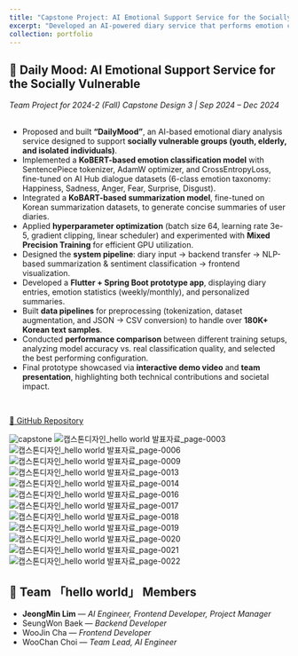 ```yaml
---
title: "Capstone Project: AI Emotional Support Service for the Socially Vulnerable"
excerpt: "Developed an AI-powered diary service that performs emotion classification and summarization on daily journals to support socially vulnerable groups. Integrated KoBERT and KoBART models for sentiment analysis and summarization, deployed via a mobile app prototype.<br/><img src='/images/portfolio/capstone.png'>"
collection: portfolio
---
```


## 💙 Daily Mood: AI Emotional Support Service for the Socially Vulnerable
*Team Project for 2024-2 (Fall) Capstone Design 3 | Sep 2024 – Dec 2024*  
<br/>

- Proposed and built **“DailyMood”**, an AI-based emotional diary analysis service designed to support **socially vulnerable groups (youth, elderly, and isolated individuals)**.  
- Implemented a **KoBERT-based emotion classification model** with SentencePiece tokenizer, AdamW optimizer, and CrossEntropyLoss, fine-tuned on AI Hub dialogue datasets (6-class emotion taxonomy: Happiness, Sadness, Anger, Fear, Surprise, Disgust).  
- Integrated a **KoBART-based summarization model**, fine-tuned on Korean summarization datasets, to generate concise summaries of user diaries.  
- Applied **hyperparameter optimization** (batch size 64, learning rate 3e-5, gradient clipping, linear scheduler) and experimented with **Mixed Precision Training** for efficient GPU utilization.  
- Designed the **system pipeline**: diary input → backend transfer → NLP-based summarization & sentiment classification → frontend visualization.  
- Developed a **Flutter + Spring Boot prototype app**, displaying diary entries, emotion statistics (weekly/monthly), and personalized summaries.  
- Built **data pipelines** for preprocessing (tokenization, dataset augmentation, and JSON → CSV conversion) to handle over **180K+ Korean text samples**.  
- Conducted **performance comparison** between different training setups, analyzing model accuracy vs. real classification quality, and selected the best performing configuration.  
- Final prototype showcased via **interactive demo video** and **team presentation**, highlighting both technical contributions and societal impact.
<br/>

[🔗 GitHub Repository](https://github.com/DAILY-MOOD)
<br/>

![capstone](https://github.com/user-attachments/assets/a630c9b0-b0a9-4c3d-92c3-f886bfa10b71)
![캡스톤디자인_hello world 발표자료_page-0003](https://github.com/user-attachments/assets/c76da402-9c12-404d-9aff-11b5e6bd20eb)
![캡스톤디자인_hello world 발표자료_page-0006](https://github.com/user-attachments/assets/71ed56fb-946a-4415-9c47-b6eda61e02e9)
![캡스톤디자인_hello world 발표자료_page-0009](https://github.com/user-attachments/assets/df361f7c-fdc8-4ec8-894c-b22722fc42d4)
![캡스톤디자인_hello world 발표자료_page-0013](https://github.com/user-attachments/assets/58374106-bb1e-43b4-9894-7a886c855011)
![캡스톤디자인_hello world 발표자료_page-0014](https://github.com/user-attachments/assets/34ade22b-18e8-4f98-b667-6e0b00daec77)
![캡스톤디자인_hello world 발표자료_page-0016](https://github.com/user-attachments/assets/bdc3e0f1-fa3e-4490-bcdb-159f9100c718)
![캡스톤디자인_hello world 발표자료_page-0017](https://github.com/user-attachments/assets/5c71a5a6-4087-4486-8a9f-2de2f3152a04)
![캡스톤디자인_hello world 발표자료_page-0018](https://github.com/user-attachments/assets/13042a61-49ed-4a88-92c5-f6fe7611c380)
![캡스톤디자인_hello world 발표자료_page-0019](https://github.com/user-attachments/assets/1c592a87-58c4-45db-aa77-02fcd9bbb43a)
![캡스톤디자인_hello world 발표자료_page-0020](https://github.com/user-attachments/assets/77248bb0-378c-4221-93c8-6a7ed786ecb4)
![캡스톤디자인_hello world 발표자료_page-0021](https://github.com/user-attachments/assets/21f70671-0060-448c-b788-a4f1ae7891d3)
![캡스톤디자인_hello world 발표자료_page-0022](https://github.com/user-attachments/assets/9113789b-03fc-4fd7-b792-ede2862d527b)
<br/>

## 👥 Team 「hello world」 Members  
- **JeongMin Lim** — *AI Engineer, Frontend Developer, Project Manager*  
- SeungWon Baek — *Backend Developer*  
- WooJin Cha — *Frontend Developer*  
- WooChan Choi — *Team Lead, AI Engineer*  
<br/>
